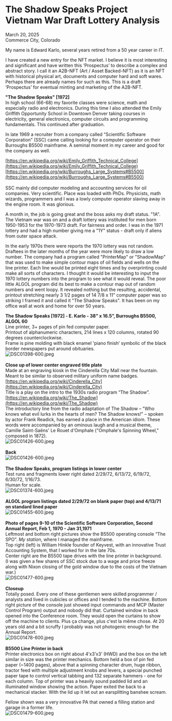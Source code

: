 # The Shadow Speaks Project<br>Vietnam War Draft Lottery Analysis

March 20, 2025<br>
Commerce City, Colorado<br>

My name is Edward Karlo, several years retired from a 50 year career in IT.

I have created a new entry for the NFT market. I believe it is most interesting and significant and have written this ‘Prospectus’ to
describe a complex and abstract story. I call it an A2B-NFT (Art / Asset Backed-NFT) as it is an NFT with historical physical art,
documents and computer hard and soft wares. Perhaps there are already names for such as this.
This is a draft ‘Prospectus’ for eventual minting and marketing of the A2B-NFT.

**"The Shadow Speaks" [1972]**<br>
In high school (66-68) my favorite classes were science, math and especially radio and electronics. During this time I also attended
the Emily Griffith Opportunity School in Downtown Denver taking courses in electricity, general electronics, computer circuits and
programming fundamentals. This continued after graduation.

In late 1969 a recruiter from a company called “Scientific Software Corporation” (SSC) came calling looking for a computer operator
on their Burroughs B5500 mainframe. A seminal moment in my career and good for the company as well.

[https://en.wikipedia.org/wiki/Emily_Griffith_Technical_College](https://en.wikipedia.org/wiki/Emily_Griffith_Technical_College)<br>
[https://en.wikipedia.org/wiki/Burroughs_Large_Systems#B5500](https://en.wikipedia.org/wiki/Burroughs_Large_Systems#B5500)<br>
<br>
SSC mainly did computer modeling and accounting services for oil companies. Very scientific. Place was loaded with PhDs.
Physicists, math wizards, programmers and I was a lowly computer operator slaving away in the engine room. It was glorious.

A month in, the job is going great and the boss asks my draft status. "1A". The Vietnam war was on and a draft lottery was
instituted for men born 1950-1953 for the 1970-1973 draft. For fairness and order. I was in the 1971 lottery and had a high number
giving me a "1Y" status - draft only if aliens from outer space attack.

In the early 1970s there were reports the 1970 lottery was not random. Draftees in the later months of the year were more likely to
draw a low number. The company had a program called "PrinterMap" or "ShadowMap" that was used to make simple contour maps
of oil fields and wells on the line printer. Each line would be printed eight times and by overprinting could make all sorts of
characters. I thought it would be interesting to input the 1970 lottery numbers into the program to see what it would reveal. The
poor little ALGOL program did its best to make a contour map out of random numbers and went loopy. It revealed nothing but the
resulting, accidental, printout stretching nearly 3 1/2 pages of 14 7/8 x 11” computer paper was so striking I framed it and called it
"The Shadow Speaks". It has been on my office wall at work and home for over 50 years.
<br>

**The Shadow Speaks [1972] - E. Karlo - 38” x 16.5”, Burroughs B5500, ALGOL 60**<br>
Line printer, 3+ pages of pin fed computer paper.<br>
Printout of alphanumeric characters, 214 lines x 120 columns, rotated 90 degrees counterclockwise.<br>
Frame is pine molding with black enamel 'piano finish’ symbolic of the black border newspapers put around obituaries.<br>
![DSC01398-600.jpeg](img/DSC01398-600.jpeg)<br>
<br>
**Close up of lower center engraved title plate**<br>
Made at an engraving kiosk in the Cinderella City Mall near the fountain. Meant to be similar to observed military uniform name badges.<br>
[https://en.wikipedia.org/wiki/Cinderella_City](https://en.wikipedia.org/wiki/Cinderella_City)<br>
Title is a play on the intro to the 1930s radio program “The Shadow”.<br>
[https://en.wikipedia.org/wiki/The_Shadow](https://en.wikipedia.org/wiki/The_Shadow)<br>
The introductory line from the radio adaptation of The Shadow – "Who knows what evil lurks in the hearts of men? The Shadow
knows!" – spoken by actor Frank Readick, has earned a place in the American idiom. These words were accompanied by an
ominous laugh and a musical theme, Camille Saint-Saëns' Le Rouet d'Omphale ("Omphale's Spinning Wheel," composed in 1872).<br>
![DSC01426-600.jpeg](img/DSC01426-600.jpeg)<br>
<br>
**Back**<br>
![DSC01426-600.jpeg](img/DSC01400-600.jpeg)<br>
<br>
**The Shadow Speaks, program listings in lower center**<br>
Test runs and fragments lower right dated 2/29/72, 6/13/72, 6/19/72, 6/30/72, 1/16/73.<br>
Human for scale.<br>
![DSC01374-600.jpeg](img/DSC01374-600.jpeg)<br>
<br>
**ALGOL program listings dated 2/29/72 on blank paper (top) and 4/13/71 on standard lined paper**<br>
![DSC01455-600.jpeg](img/DSC01455-600.jpeg)<br>
<br>
**Photo of pages 9-10 of the Scientific Software Corporation, Second Annual Report, Feb 1, 1970 - Jan 31,1971**<br>
Leftmost and bottom right pictures show the B5500 operating console “The SPO”. *My station*, where I managed the mainframe.<br>
Top right (left) is William Hinkle founder of Keyvest, with an innovative Trust Accounting System, that I worked for in the late 70s.<br>
Center right are the B5500 tape drives with the line printer in background.<br>
(I was given a few shares of SSC stock due to a wage and price freeze along with Nixon closing of the gold window due to the
costs of the Vietnam war.)<br>
![DSC01477-600.jpeg](img/DSC01477-600.jpeg)<br>
<br>
**Closeup**<br>
Totally posed. Every one of these gentlemen were skilled programmer / analysts and lived in cubicles or offices and I
tended to the machine. Bottom right picture of the console just showed input commands and MCP (Master Control Program) output
and nobody did that. Curtained window in back opened into the Conference room. They would open the curtains to show off the
machine to clients. Plus ça change, plus c'est la même chose. At 20 years old and a bit scruffy I probably was not photogenic
enough for the Annual Report.<br>
![DSC01478-600.jpeg](img/DSC01478-600.jpeg)<br>
<br>
**B5500 Line Printer in back**<br>
Printer electronics box on right about 4’x3’x3’ (HWD) and the
box on the left similar in size was the printer mechanics. Bottom held a box of pin
fed paper (~1400 pages), above that a spinning character drum, huge ribbon,
tractor feed with multiple adjustment knobs and levers, a special punched paper tape
to control vertical tabbing and 132 separate hammers - one for each column. Top of
printer was a heavily sound padded lid and an illuminated window showing the action.
Paper exited the back to a mechanical stacker. With the lid up it let out an earsplitting banshee scream.

Fellow shown was a very innovative PA that owned a filling station and garage in a former life.<br>
![DSC01479-600.jpeg](img/DSC01479-600.jpeg)<br>
<br>